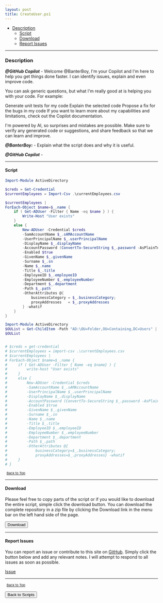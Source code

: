 ```yaml
---
layout: post
title: CreateUser.ps1
---
```


- [Description](#description)
  - [Script](#script)
  - [Download](#download)
  - [Report Issues](#report-issues)

---

### Description

**_@GitHub Copilot_** - Welcome @BanterBoy, I'm your Copilot and I'm here to help you get things done faster. I can identify issues, explain and even improve code.

You can ask generic questions, but what I'm really good at is helping you with your code. For example:

Generate unit tests for my code
Explain the selected code
Propose a fix for the bugs in my code
If you want to learn more about my capabilities and limitations, check out the Copilot documentation.

I'm powered by AI, so surprises and mistakes are possible. Make sure to verify any generated code or suggestions, and share feedback so that we can learn and improve.

**_@BanterBoy:_** - Explain what the script does and why it is useful.

**_@GitHub Copilot_** -

---

#### Script

```powershell
Import-Module ActiveDirectory

$creds = Get-Credential
$currentEmployees = Import-Csv .\currentEmployees.csv

$currentEmployees |
ForEach-Object $name=$_.name {
    if ( Get-ADUser -Filter { Name -eq $name } ) {
        Write-Host "User exists"
    }
    else {
        New-ADUser -Credential $creds
        -SamAccountName $_.sAMAccountName
        -UserPrincipalName $_.userPrincipalName
        -DisplayName $_.displayName
        -AccountPassword (ConvertTo-SecureString $_.password -AsPlainText -Force)
        -Enabled $true
        -GivenName $_.givenName
        -Surname $_.sn
        -Name $_.name
        -Title $_.title
        -EmployeeID $_.employeeID
        -EmployeeNumber $_.employeeNumber
        -Department $_.department
        -Path $_.path
        -OtherAttributes @{
            businessCategory = $_.businessCategory;
            proxyAddresses   = $_.proxyAddresses
        } -whatif
    }
}

Import-Module ActiveDirectory
$OUList = Get-ChildItem -Path "AD:\OU=Folder,OU=Containing,DC=Users" | Where-Object { $PSItem.ObjectClass -eq 'organizationalUnit' } | Out-GridView -PassThru
$OUList


# $creds = get-credential
# $currentEmployees = import-csv .\currentEmployees.csv
# $currentEmployees |
# ForEach-Object $name=$_.name {
#     if ( Get-ADUser -Filter { Name -eq $name} ) {
#         write-host "User exists"
#     }
#     else {
#         New-ADUser -Credential $creds
#         -SamAccountName $_.sAMAccountName
#         -UserPrincipalName $_.userPrincipalName
#         -DisplayName $_.displayName
#         -AccountPassword (ConvertTo-SecureString $_.password -AsPlainText -force)
#         -Enabled $true
#         -GivenName $_.givenName
#         -Surname $_.sn
#         -Name $_.name
#         -Title $_.title
#         -EmployeeID $_.employeeID
#         -EmployeeNumber $_.employeeNumber
#         -Department $_.department
#         -Path $_.path
#         -OtherAttributes @{
#             businessCategory=$_.businessCategory;
#             proxyAddresses=$_.proxyAddresses} -whatif
#     }
# }
```

<span style="font-size:11px;"><a href="#"><i class="fas fa-caret-up" aria-hidden="true" style="color: white; margin-right:5px;"></i>Back to Top</a></span>

---

#### Download

Please feel free to copy parts of the script or if you would like to download the entire script, simple click the download button. You can download the complete repository in a zip file by clicking the Download link in the menu bar on the left hand side of the page.

<button class="btn" type="submit" onclick="window.open('/PowerShell/scripts/activeDirectory/CreateUser.ps1')">
    <i class="fa fa-cloud-download-alt">
    </i>
        Download
</button>

---

#### Report Issues

You can report an issue or contribute to this site on <a href="https://github.com/BanterBoy/scripts-blog/issues">GitHub</a>. Simply click the button below and add any relevant notes. I will attempt to respond to all issues as soon as possible.

<!-- Place this tag where you want the button to render. -->

<a class="github-button" href="https://github.com/BanterBoy/scripts-blog/issues/new?title=CreateUser.ps1&body=There is a problem with this function. Please find details below." data-show-count="true" aria-label="Issue BanterBoy/scripts-blog on GitHub">Issue</a>

---

<span style="font-size:11px;"><a href="#"><i class="fas fa-caret-up" aria-hidden="true" style="color: white; margin-right:5px;"></i>Back to Top</a></span>

<a href="/menu/_pages/scripts.html">
    <button class="btn">
        <i class='fas fa-reply'>
        </i>
            Back to Scripts
    </button>
</a>

[1]: http://ecotrust-canada.github.io/markdown-toc
[2]: https://github.com/googlearchive/code-prettify
